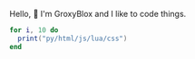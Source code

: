 Hello, 👋 I'm GroxyBlox and I like to code things.
```lua
for i, 10 do
  print("py/html/js/lua/css")
end
```
